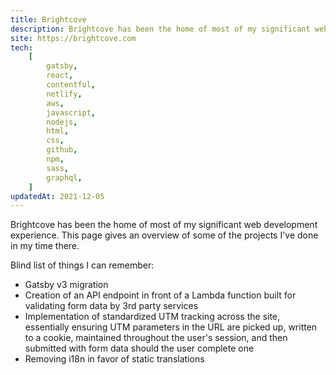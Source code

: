 ```yaml
---
title: Brightcove
description: Brightcove has been the home of most of my significant web development experience. This page gives an overview of some of the projects I've done in my time there.
site: https://brightcove.com
tech:
    [
        gatsby,
        react,
        contentful,
        netlify,
        aws,
        javascript,
        nodejs,
        html,
        css,
        github,
        npm,
        sass,
        graphql,
    ]
updatedAt: 2021-12-05
---
```


Brightcove has been the home of most of my significant web development experience. This page gives an overview of some of the projects I've done in my time there.

Blind list of things I can remember:

-   Gatsby v3 migration
-   Creation of an API endpoint in front of a Lambda function built for validating form data by 3rd party services
-   Implementation of standardized UTM tracking across the site, essentially ensuring UTM parameters in the URL are picked up, written to a cookie, maintained throughout the user's session, and then submitted with form data should the user complete one
-   Removing i18n in favor of static translations
